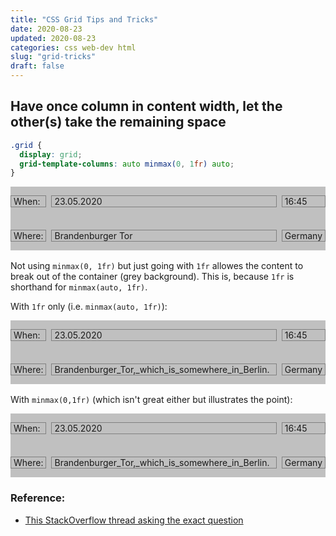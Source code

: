 ```yaml
---
title: "CSS Grid Tips and Tricks"
date: 2020-08-23
updated: 2020-08-23
categories: css web-dev html
slug: "grid-tricks"
draft: false
---
```


## Have once column in content width, let the other(s) take the remaining space

```css
.grid {
  display: grid;
  grid-template-columns: auto minmax(0, 1fr) auto;
}
```

<style>
.grid {
  display: grid;
  grid-template-columns: auto minmax(0, 1fr) auto;
  grid-gap: 8px;
  margin: 0.5rem 0 1rem;
  background-color: silver;
}
.grid > p {
  border: 1px solid grey;
  padding: 0 4px !important;
}
</style>
<div class="grid">
  <p>When:</p>
  <p>23.05.2020</p>
  <p>16:45</p>
  <p>Where:</p>
  <p>Brandenburger Tor</p>
  <p>Germany</p>
</div>

Not using `minmax(0, 1fr)` but just going with `1fr` allowes the content to break out of the container (grey background). This is, because `1fr` is shorthand for `minmax(auto, 1fr)`.


With `1fr` only (i.e. `minmax(auto, 1fr)`):
<style>
.grid-almost {
  display: grid;
  grid-template-columns: auto 1fr auto;
  grid-gap: 8px;
  margin: 0.5rem 0 1rem;
  background-color: silver;
}
.grid-almost > p {
  border: 1px solid grey;
  padding: 0 4px !important;
}
</style>
<div class="grid-almost">
  <p>When:</p>
  <p>23.05.2020</p>
  <p>16:45</p>
  <p>Where:</p>
  <p>Brandenburger_Tor,_which_is_somewhere_in_Berlin.</p>
  <p>Germany</p>
</div>

With `minmax(0,1fr)` (which isn't great either but illustrates the point):
<div class="grid">
  <p>When:</p>
  <p>23.05.2020</p>
  <p>16:45</p>
  <p>Where:</p>
  <p>Brandenburger_Tor,_which_is_somewhere_in_Berlin.</p>
  <p>Germany</p>
</div>


### Reference:
* [This StackOverflow thread asking the exact question](https://stackoverflow.com/questions/19848697/css-grid-where-one-column-shrinks-to-fit-content-the-other-fills-the-remaning-s)